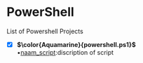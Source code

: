 # PowerShell
List of Powershell Projects <br>
- [x] **$\color{Aquamarine}{powershell.ps1}$** <br>
•[naam_script]():discription of script
